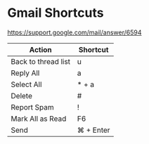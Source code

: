 
# Gmail Shortcuts
https://support.google.com/mail/answer/6594

| Action                     | Shortcut   |
| ---------------------------- | ------------ |
| Back to thread list        | u          |
| Reply All                  | a          |
| Select All                 | * + a      |
| Delete                     | #          |
| Report Spam                | !          |
| Mark All as Read           | F6         |
| Send                       | ⌘ + Enter |

